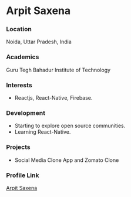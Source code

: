 # Arpit Saxena

### Location

Noida, Uttar Pradesh, India

### Academics

Guru Tegh Bahadur Institute of Technology

### Interests

- Reactjs, React-Native, Firebase.

### Development

- Starting to explore open source communities.
- Learning React-Native.

### Projects

- Social Media Clone App and Zomato Clone

### Profile Link

[Arpit Saxena](https://github.com/Arpit590)
